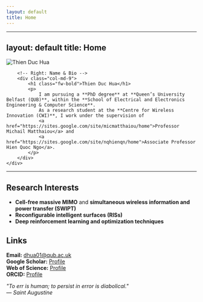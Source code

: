 ```yaml
---
layout: default
title: Home
---
```


---
layout: default
title: Home
---

<div class="container">
    <div class="row align-items-center">
        <!-- Left: Profile Image -->
        <div class="col-md-3 text-center">
            <img src="{{ '/assets/thienhua_portrait.png' | relative_url }}" alt="Thien Duc Hua" class="img-fluid rounded-circle" style="max-width: 150px;">
        </div>
        
        <!-- Right: Name & Bio -->
        <div class="col-md-9">
            <h1 class="fw-bold">Thien Duc Hua</h1>
            <p>
                I am pursuing a **PhD degree** at **Queen’s University Belfast (QUB)**, within the **School of Electrical and Electronics Engineering & Computer Science**.
                As a research student at the **Centre for Wireless Innovation (CWI)**, I work under the supervision of 
                <a href="https://sites.google.com/site/micmatthaiou/home">Professor Michail Matthaiou</a> and 
                <a href="https://sites.google.com/site/nqhienqn/home">Associate Professor Hien Quoc Ngo</a>.
            </p>
        </div>
    </div>
</div>

---

## Research Interests
- **Cell-free massive MIMO** and **simultaneous wireless information and power transfer (SWIPT)**
- **Reconfigurable intelligent surfaces (RISs)**
- **Deep reinforcement learning and optimization techniques**

## Links
**Email:** [dhua01@qub.ac.uk](mailto:dhua01@qub.ac.uk)  
**Google Scholar:** [Profile](https://scholar.google.com/citations?hl=en&user=UpJlLesAAAAJ)  
**Web of Science:** [Profile](https://www.webofscience.com/wos/author/record/ISA-6510-2023)  
**ORCID:** [Profile](https://orcid.org/0009-0004-0567-5880)  

*"To err is human; to persist in error is diabolical."*  
— *Saint Augustine*  

